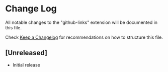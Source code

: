 # Change Log

All notable changes to the "github-links" extension will be documented in this file.

Check [Keep a Changelog](http://keepachangelog.com/) for recommendations on how to structure this file.

## [Unreleased]

- Initial release